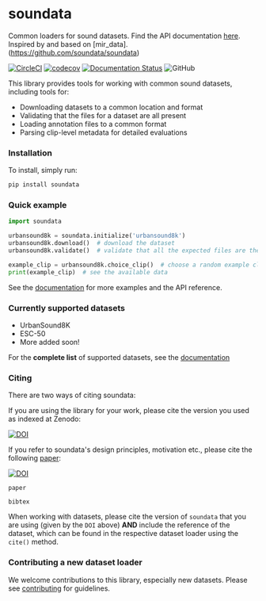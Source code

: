 # soundata
Common loaders for sound datasets. Find the API documentation [here](https://soundata.readthedocs.io/). Inspired by and based on [mir_data].(https://github.com/soundata/soundata)

[![CircleCI](https://circleci.com/gh/soundata/soundata.svg?style=svg)](https://circleci.com/gh/soundata/soundata)
[![codecov](https://codecov.io/gh/soundata/soundata/branch/master/graph/badge.svg)](https://codecov.io/gh/soundata/soundata)
[![Documentation Status](https://readthedocs.org/projects/soundata/badge/?version=latest)](https://soundata.readthedocs.io/en/latest/?badge=latest)
![GitHub](https://img.shields.io/github/license/soundata/soundata.svg)


This library provides tools for working with common sound datasets, including tools for:
* Downloading datasets to a common location and format
* Validating that the files for a dataset are all present 
* Loading annotation files to a common format
* Parsing clip-level metadata for detailed evaluations


### Installation

To install, simply run:

```python
pip install soundata
```

### Quick example
```python
import soundata

urbansound8k = soundata.initialize('urbansound8k')
urbansound8k.download()  # download the dataset
urbansound8k.validate()  # validate that all the expected files are there

example_clip = urbansound8k.choice_clip()  # choose a random example clip
print(example_clip)  # see the available data
```
See the [documentation](https://soundata.readthedocs.io/) for more examples and the API reference.


### Currently supported datasets

* UrbanSound8K
* ESC-50
* More added soon!

For the **complete list** of supported datasets, see the [documentation](https://soundata.readthedocs.io/en/stable/source/quick_reference.html)


### Citing


There are two ways of citing soundata:

If you are using the library for your work, please cite the version you used as indexed at Zenodo:

[![DOI](https://zenodo.org/badge/DOI/10.5281/zenodo.4355859.svg)](https://doi.org/10.5281/zenodo.4355859)

If you refer to soundata's design principles, motivation etc., please cite the following [paper]():

[![DOI](https://zenodo.org/badge/DOI/10.5281/zenodo.3527750.svg)](https://doi.org/10.5281/zenodo.3527750)

```
paper
```

```
bibtex
```

When working with datasets, please cite the version of `soundata` that you are using (given by the `DOI` above) **AND** include the reference of the dataset,
which can be found in the respective dataset loader using the `cite()` method. 

### Contributing a new dataset loader

We welcome contributions to this library, especially new datasets. Please see [contributing](https://soundata.readthedocs.io/en/latest/source/contributing.html) for guidelines.
